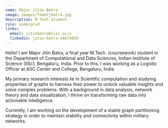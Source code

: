 ```yaml
---
name: Major Jitin Batra
image: images/team/jbatra.jpg
description: M-Tech Student
role: undergrad
links:
  email: jitinbatra@iisc.acin
  linkedin: jitin-batra-44674059
---
```


Hello! I am Major Jitin Batra, a final year M.Tech. (coursework) student in the Department of Computational and Data Sciences, Indian Institute of Science (IISc), Bengaluru, India. Prior to this, I was working as a Logistic Officer at ASC Center and College, Bengaluru, India.

My primary research interests lie in Scientific computation and studying properties of graphs to harness their power to unlock valuable insights and solve complex problems. With a background in data analysis, network theory and data visualization, I thrive on transforming raw data into actionable intelligence.

Currently, I am working on the development of a stable graph partitioning strategy in order to maintain stability and connectivity within military networks.
